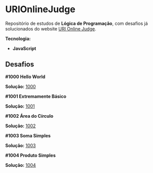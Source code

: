 # URIOnlineJudge

Repositório de estudos de **Lógica de Programação**, com desafios já solucionados do website [URI Online Judge](https://www.urionlinejudge.com.br/).

**Tecnologia:**

* **JavaScript**

## Desafios

**#1000 Hello World**

**Solução:** [1000](https://github.com/JesseLopesTI/URIOnlineJudge/tree/master/Problemas/1000)

**#1001 Extremamente Básico**

**Solução:** [1001](https://github.com/JesseLopesTI/URIOnlineJudge/tree/master/Problemas/1001)

**#1002 Área do Círculo**

**Solução:** [1002](https://github.com/JesseLopesTI/URIOnlineJudge/tree/master/Problemas/1002)

**#1003 Soma Simples**

**Solução:** [1003](https://github.com/JesseLopesTI/URIOnlineJudge/tree/master/Problemas/1003)

**#1004 Produto Simples**

**Solução:** [1004](https://github.com/JesseLopesTI/URIOnlineJudge/tree/master/Problemas/1004)
